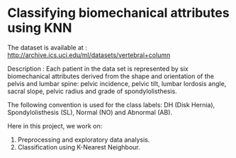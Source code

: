 # Classifying biomechanical attributes using KNN
The dataset is available at : http://archive.ics.uci.edu/ml/datasets/vertebral+column

Description : Each patient in the data set is represented by six biomechanical attributes derived from the shape and orientation of the pelvis and lumbar spine: pelvic incidence, pelvic tilt, lumbar lordosis angle, sacral slope, pelvic radius and grade of spondylolisthesis. 

The following convention is used for the class labels: DH (Disk Hernia), Spondylolisthesis (SL), Normal (NO) and Abnormal (AB).

Here in this project, we work on:
1. Preprocessing and exploratory data analysis.
2. Classification using K-Nearest Neighbour.
